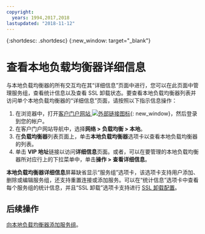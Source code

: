 ```yaml
---
copyright:
  years: 1994,2017,2018
lastupdated: "2018-11-12"
---
```


{:shortdesc: .shortdesc}
{:new_window: target="_blank"}

# 查看本地负载均衡器详细信息

与本地负载均衡器的所有交互均在其“详细信息”页面中进行，您可以在此页面中管理服务组，查看统计信息以及查看 SSL 卸载状态。要查看本地负载均衡器列表并访问单个本地负载均衡器的“详细信息”页面，请按照以下指示信息操作：

1. 在浏览器中，打开[客户门户网站 ![外部链接图标](../../icons/launch-glyph.svg "外部链接图标")](https://control.softlayer.com/){: new_window}，然后登录到您的帐户。
2. 在客户门户网站导航中，选择**网络 > 负载均衡 > 本地**。
3. 在**负载均衡器**列表页面上，单击**本地负载均衡器**选项卡以查看本地负载均衡器的列表。
4. 单击 **VIP 地址**链接以访问**详细信息**页面。或者，可以在要管理的本地负载均衡器所对应行上的下拉菜单中，单击**操作 > 查看详细信息**。

**本地负载均衡器详细信息**屏幕缺省显示“服务组”选项卡，该选项卡支持用户添加、删除或编辑服务组，还支持重置连接或添加服务。可以在“统计信息”选项卡中查看每个服务组的统计信息，并且“SSL 卸载”选项卡支持进行 [SSL 卸载配置](configure-ssl-offloading-load-balancer.html)。

## 后续操作

[向本地负载均衡器添加服务组](add-service-group-load-balancer.html)。 
